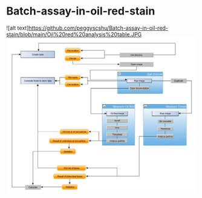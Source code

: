 # Batch-assay-in-oil-red-stain
![alt text]https://github.com/peggyscshu/Batch-assay-in-oil-red-stain/blob/main/Oil%20red%20analysis%20table.JPG
![alt text](https://github.com/peggyscshu/Batch-assay-in-oil-red-stain/blob/main/Flowchart.JPG)
